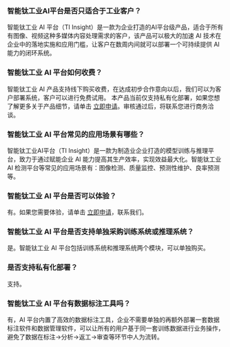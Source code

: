 
### 智能钛工业AI平台是否只适合于工业客户？

智能钛工业 AI 平台（TI Insight）是一款为企业打造的AI平台级产品，适合于所有有图像、视频这种多媒体内容处理需求的客户，该产品可以极大的加速 AI 技术在企业中的落地实施和应用门槛，让客户在数周内间就可以部署一个可持续提供 AI 能力的闭环系统。

### 智能钛工业 AI 平台如何收费？
智能钛工业 AI 产品支持线下购买收费，在达成初步合作意向以后，我们可以为客户部署系统，客户可以进行免费试用。
本产品当前仅支持私有化部署，如果您想了解更多关于产品细节，请单击 [立即申请](https://cloud.tencent.com/apply/p/nx0bbybrhuf)。审核通过后，将联系您进行商务洽谈。

### 智能钛工业 AI 平台常见的应用场景有哪些？
智能钛工业AI平台（TI Insight）是一款为制造业企业打造的模型训练与推理平台，致力于通过赋能企业 AI 能力提高其生产效率，实现效益最大化。智能钛工业 AI 检测平台等常见的应用场景有：图像检测、质量监控、预测性维护、良率预测等。

### 智能钛工业 AI 平台是否可以体验？
有。如果您需要体验，请单击 [立即申请](https://cloud.tencent.com/apply/p/nrba9i6uhe)，联系我们。


### 智能钛工业 AI 平台是否支持单独采购训练系统或推理系统？

是。智能钛工业 AI 平台包括训练系统和推理系统两个模块，可以单独购买。

### 是否支持私有化部署？

支持。

### 智能钛工业 AI 平台有数据标注工具吗？

有，AI 平台内置了高效的数据标注工具，企业不需要单独的再额外部署一套数据标注软件和数据管理软件，可以让所有的用户基于同一套训练数据进行业务操作，避免了数据在标注->分析->返工->审查等环节中人为流转。

